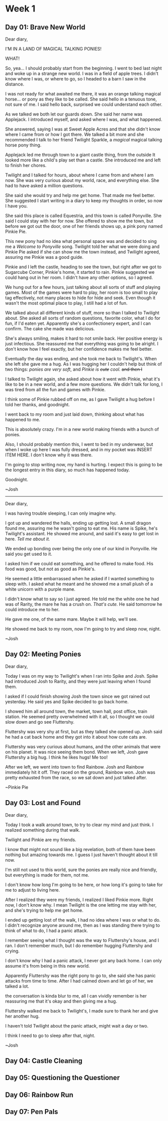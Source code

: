 # Week 1

## Day 01: Brave New World

Dear diary,

I'M IN A LAND OF MAGICAL TALKING PONIES!

WHAT!

So, yea… I should probably start from the beginning. I went to bed last night and woke up in a strange new world. I was in a field of apple trees. I didn't know where I was, or where to go, so I headed to a barn I saw in the distance.

I was not ready for what awaited me there, it was an orange talking magical horse… or pony as they like to be called. She said hello in a tenuous tone, not sure of me. I said hello back, surprised we could understand each other.

As we talked we both let our guards down. She said her name was Applejack. I introduced myself, and asked where I was, and what happened.

She answered, saying I was at Sweet Apple Acres and that she didn't know where I came from or how I got there. We talked a bit more and she recommended I talk to her friend Twilight Sparkle, a *magical* magical talking horse pony thing.

Applejack led me through town to a giant castle thing, from the outside It looked more like a child's play set than a castle. She introduced me and left to finish her chores.

Twilight and I talked for hours, about where I came from and where I am now. She was very curious about my world, race, and everything else. She had to have asked a million questions.

She said she would try and help me get home. That made me feel better. She suggested I start writing in a diary to keep my thoughts in order, so now I have you.

She said this place is called Equestria, and this town is called Ponyville. She said I could stay with her for now. She offered to show me the town, but before we got out the door, one of her friends shows up, a pink pony named Pinkie Pie.

This new pony had no idea what personal space was and decided to sing me a *Welcome to Ponyville* song. Twilight told her what we were doing and Pinkie Pie asked if she can show me the town instead, and Twilight agreed, assuring me Pinkie was a good guide.

Pinkie and I left the castle, heading to see the town, but right after we got to Sugarcube Corner, Pinkie's home, it started to rain. Pinkie suggested we could hang out in her room. I didn't have any other options, so I agreed.

We hung out for a few hours, just talking about all sorts of stuff and playing games. Most of the games were hard to play, her room is too small to play tag effectively, not many places to hide for hide and seek. Even though it wasn't the most optimal place to play, I still had a lot of fun.

We talked about all different kinds of stuff, more so than I talked to Twilight about. She asked all sorts of random questions, favorite color, what I do for fun, if I'd eaten yet. Apparently she's a confectionery expert, and I can confirm. The cake she made was delicious.

She's always smiling, makes it hard to not smile back. Her positive energy is just infectious. She reassured me that everything was going to be alright. I don't know how I feel exactly, but her confidence makes me feel better.

Eventually the day was ending, and she took me back to Twilight's. When she left she gave me a hug. As I was hugging her I couldn't help but think of two things: *ponies are very soft*, and *Pinkie is ~~cute~~ cool.* ~~and then I~~

I talked to Twilight again, she asked about how it went with Pinkie, what it's like to be in a new world, and a few more questions. We didn't talk for long, I was tired from all the fun and games with Pinkie.

I think some of Pinkie rubbed off on me, as I gave Twilight a hug before I told her thanks, and goodnight.

I went back to my room and just laid down, thinking about what has happened to me.

This is absolutely crazy. I'm in a new world making friends with a bunch of ponies.

Also, I should probably mention this, I went to bed in my underwear, but when I woke up here I was fully dressed, and in my pocket was INSERT ITEM HERE. I don't know why it was there.

I'm going to stop writing now, my hand is hurting. I expect this is going to be the longest entry in this diary, so much has happened today.

Goodnight.

~Josh

***

Dear diary,

I was having trouble sleeping, I can only imagine why.

I got up and wandered the halls, ending up getting lost. A small dragon found me, assuring me he wasn't going to eat me. His name is Spike, he's Twilight's assistant. He showed me around, and said it's easy to get lost in here. *Tell me about it.*

We ended up bonding over being the only one of our kind in Ponyville. He said you get used to it.

I asked him if we could eat something, and he offered to make food. His food was good, but not as good as Pinkie's.

He seemed a little embarrassed when he asked if I wanted something to sleep with. I asked what he meant and he showed me a small plush of a white unicorn with a purple mane.

I didn't know what to say so I just agreed. He told me the white one he had was of Rarity, the mare he has a crush on. *That's cute.* He said tomorrow he could introduce me to her.

He gave me one, of the same mare. Maybe it will help, we'll see.

He showed me back to my room, now I'm going to try and sleep now, night.

~Josh

## Day 02: Meeting Ponies

Dear diary,

Today I was on my way to Twilight's when I ran into Spike and Josh. Spike had introduced Josh to Rarity, and they were just leaving when I found them.

I asked if I could finish showing Josh the town since we got rained out yesterday. He said yes and Spike decided to go back home.

I showed him all around town, the market, town hall, post office, train station. He seemed pretty overwhelmed with it all, so I thought we could slow down and go see Fluttershy.

Fluttershy was very shy at first, but as they talked she opened up. Josh said he had a cat back home and they got into it about how cute cats are.

Fluttershy was very curious about humans, and the other animals that were on his planet. It was nice seeing them bond. When we left, Josh gave Fluttershy a big hug. I think he likes hugs! Me too!

After we left, we went into town to find Rainbow. Josh and Rainbow immediately hit it off. They raced on the ground, Rainbow won. Josh was pretty exhausted from the race, so we sat down and just talked after.



~Pinkie Pie

## Day 03: Lost and Found

Dear diary,

Today I took a walk around town, to try to clear my mind and just think. I realized something during that walk.

Twilight and Pinkie are my friends.

I know that might not sound like a big revelation, both of them have been nothing but amazing towards me. I guess I just haven't thought about it till now.

I'm still not used to this world, sure the ponies are really nice and friendly, but everything is made for them, not me.

I don't know how long I'm going to be here, or how long it's going to take for me to adjust to living here.

After I realized they were my friends, I realized I liked Pinkie more. Right now, I don't know why. I mean Twilight is the one letting me stay with her, and she's trying to help me get home.

I ended up getting lost of the walk, I had no idea where I was or what to do. I didn't recognize anyone around me, then as I was standing there trying to think of what to do, I had a panic attack.

I remember seeing what I thought was the way to Fluttershy's house, and I ran. I don't remember much, but I do remember hugging Fluttershy and crying.

I don't know why I had a panic attack, I never got any back home. I can only assume it's from being in this new world.

Apparently Fluttershy was the right pony to go to, she said she has panic attacks from time to time. After I had calmed down and let go of her, we talked a lot.

the conversation is kinda blur to me, all I can vividly remember is her reassuring me that it's okay and then giving me a hug.

Fluttershy walked me back to Twilight's, I made sure to thank her and give her another hug.

I haven't told Twilight about the panic attack, might wait a day or two.

I think I need to go to sleep after that, night.

~Josh

## Day 04: Castle Cleaning



## Day 05: Questioning the Questioner



## Day 06: Rainbow Run



## Day 07: Pen Pals

